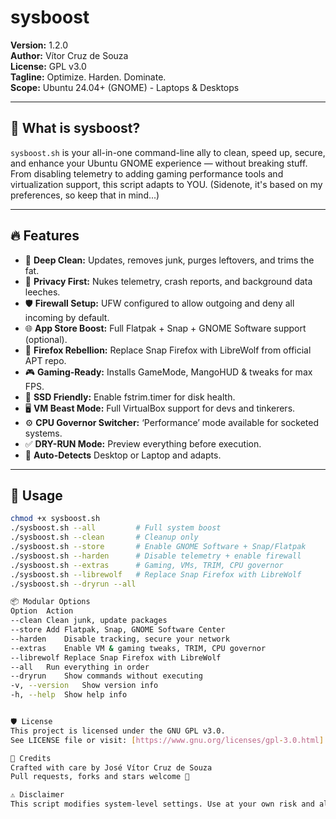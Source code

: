 # sysboost
**Version:** 1.2.0  
**Author:** Vítor Cruz de Souza  
**License:** GPL v3.0  
**Tagline:** Optimize. Harden. Dominate.  
**Scope:** Ubuntu 24.04+ (GNOME) - Laptops & Desktops

---

## 🧰 What is sysboost?

`sysboost.sh` is your all-in-one command-line ally to clean, speed up, secure, and enhance your Ubuntu GNOME experience — without breaking stuff.  
From disabling telemetry to adding gaming performance tools and virtualization support, this script adapts to YOU.
(Sidenote, it's based on my preferences, so keep that in mind...)

---

## 🔥 Features

- 🧼 **Deep Clean:** Updates, removes junk, purges leftovers, and trims the fat.
- 🔐 **Privacy First:** Nukes telemetry, crash reports, and background data leeches.
- 🛡️ **Firewall Setup:** UFW configured to allow outgoing and deny all incoming by default.
- 🌐 **App Store Boost:** Full Flatpak + Snap + GNOME Software support (optional).
- 🦊 **Firefox Rebellion:** Replace Snap Firefox with LibreWolf from official APT repo.
- 🎮 **Gaming-Ready:** Installs GameMode, MangoHUD & tweaks for max FPS.
- 💾 **SSD Friendly:** Enable fstrim.timer for disk health.
- 🖥️ **VM Beast Mode:** Full VirtualBox support for devs and tinkerers.
- ⚙️ **CPU Governor Switcher:** ‘Performance’ mode available for socketed systems.
- ✅ **DRY-RUN Mode:** Preview everything before execution.
- 🧠 **Auto-Detects** Desktop or Laptop and adapts.

---

## 🧪 Usage

```bash
chmod +x sysboost.sh
./sysboost.sh --all         # Full system boost
./sysboost.sh --clean       # Cleanup only
./sysboost.sh --store       # Enable GNOME Software + Snap/Flatpak
./sysboost.sh --harden      # Disable telemetry + enable firewall
./sysboost.sh --extras      # Gaming, VMs, TRIM, CPU governor
./sysboost.sh --librewolf   # Replace Snap Firefox with LibreWolf
./sysboost.sh --dryrun --all

📦 Modular Options
Option	Action
--clean	Clean junk, update packages
--store	Add Flatpak, Snap, GNOME Software Center
--harden	Disable tracking, secure your network
--extras	Enable VM & gaming tweaks, TRIM, CPU governor
--librewolf	Replace Snap Firefox with LibreWolf
--all	Run everything in order
--dryrun	Show commands without executing
-v, --version	Show version info
-h, --help	Show help info


🛡️ License
This project is licensed under the GNU GPL v3.0.
See LICENSE file or visit: [https://www.gnu.org/licenses/gpl-3.0.html]

👤 Credits
Crafted with care by José Vítor Cruz de Souza
Pull requests, forks and stars welcome 🌟

⚠️ Disclaimer
This script modifies system-level settings. Use at your own risk and always keep backups or snapshots ready. No guarantees, just results.
